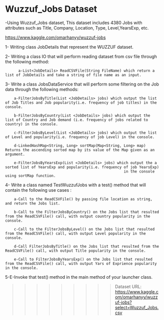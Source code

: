 # Wuzzuf_Jobs Dataset



-Using  Wuzzuf_Jobs
dataset, This dataset includes 4380 Jobs with attributes such as Title, Company, Location, Type, Level,YearsExp, etc.

https://www.kaggle.com/omarhanyy/wuzzuf-jobs

1- Writing class JobDetails that represent the WUZZUF dataset.



2- Writing a class IO that will perform reading dataset from csv file through the following method:

          a-List<JobDetails> ReadCSVFile(String FileName) which return a list of JobDetails and take a string of file name as an input.



3- Write a class JobsDataService that will perform some  filtering on the Job data through the following methods:  

        a-FilterJobsByTitle(List <JobDetails> jobs) which output the list of Job Titles and Job popularity(i.e. frequency of job titles) in the console.

        b-FilterJobsByCountry(List <JobDetails> jobs) which output the list of Country and Job demand (i.e. frequency of jobs related to country) in the console.

        c-FilterJobsByLevel(List <JobDetails> jobs) which output the list of Level and popularity(i.e. frequency of job Level) in the console.

        d-LinkedHashMap<String, Long> sortMap(Map<String, Long> map) Returns the ascending sorted map by its value of the Map given as an argument.

        e-FilterJobsByYearsExp(List <JobDetails> jobs) which output the a sorted list of YearsExp and popularity(i.e. frequency of job YearsExp) 
                                                          in the console using sortMap function.



 4- Write a class named TestWuzzufJobs with a test() method that will contain the following use cases :

        a-Call to the ReadCSVFile() by passing file location as string, and return the Jobs list.

        b-Call to the FilterJobsByCountry() on the Jobs list that resulted from the ReadCSVFile() call, with output country popularity in the console.

        c-Call to the FilterJobsByLevel() on the Jobs list that resulted from the ReadCSVFile() call, with output Level popularity in the console.

        d-Call FilterJobsByTitle() on the Jobs list that resulted from the ReadCSVFile() call, with output Title popularity in the console.

        e-Call to FilterJobsByYearsExp() on the Jobs list that resulted from the ReadCSVFile() call, with output Yars of Exprience popularity in the console.

 
5-E-Invoke that test() method in the main method of your launcher class.

 
>>>>>>>>> Dataset URL: https://www.kaggle.com/omarhanyy/wuzzuf-jobs?select=Wuzzuf_Jobs.csv

